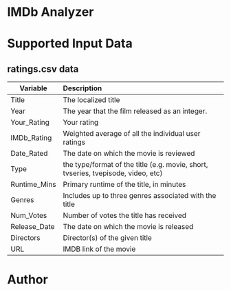 # IMDb Analyzer

# Supported Input Data

## ratings.csv data

| Variable        | Description           |
| ------------- |:-------------|
| Title      | The localized title |
| Year    | The year that the film released as an integer. |
| Your_Rating   | Your rating |
| IMDb_Rating      | Weighted average of all the individual user ratings  |
| Date_Rated   | The date on which the movie is reviewed |
| Type | the type/format of the title (e.g. movie, short, tvseries, tvepisode, video, etc) |
| Runtime_Mins   | Primary runtime of the title, in minutes|
| Genres| Includes up to three genres associated with the title|
| Num_Votes| Number of votes the title has received |
| Release_Date| The date on which the movie is released |
| Directors| Director(s) of the given title |
| URL| IMDB link of the movie |

# Author